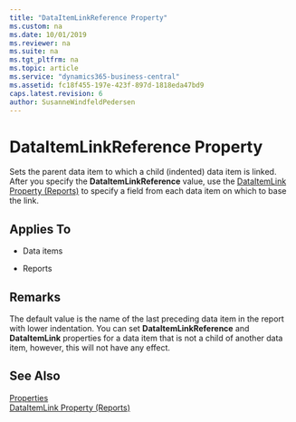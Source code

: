 ```yaml
---
title: "DataItemLinkReference Property"
ms.custom: na
ms.date: 10/01/2019
ms.reviewer: na
ms.suite: na
ms.tgt_pltfrm: na
ms.topic: article
ms.service: "dynamics365-business-central"
ms.assetid: fc18f455-197e-423f-897d-1818eda47bd9
caps.latest.revision: 6
author: SusanneWindfeldPedersen
---
```


 

# DataItemLinkReference Property
Sets the parent data item to which a child (indented) data item is linked. After you specify the **DataItemLinkReference** value, use the [DataItemLink Property (Reports)](devenv-dataitemlink-reports-property.md) to specify a field from each data item on which to base the link.  
  
## Applies To  
  
-   Data items  
  
-   Reports  
  
## Remarks  
 The default value is the name of the last preceding data item in the report with lower indentation. You can set **DataItemLinkReference** and **DataItemLink** properties for a data item that is not a child of another data item, however, this will not have any effect.  

## See Also  
[Properties](devenv-properties.md)  
[DataItemLink Property (Reports)](devenv-dataitemlink-reports-property.md)  